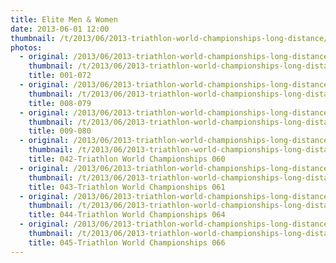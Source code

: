 ```yaml
---
title: Elite Men & Women
date: 2013-06-01 12:00
thumbnail: /t/2013/06/2013-triathlon-world-championships-long-distance/elite-men-women/001-072.jpg
photos:
  - original: /2013/06/2013-triathlon-world-championships-long-distance/elite-men-women/001-072.jpg
    thumbnail: /t/2013/06/2013-triathlon-world-championships-long-distance/elite-men-women/001-072.jpg
    title: 001-072
  - original: /2013/06/2013-triathlon-world-championships-long-distance/elite-men-women/008-079.jpg
    thumbnail: /t/2013/06/2013-triathlon-world-championships-long-distance/elite-men-women/008-079.jpg
    title: 008-079
  - original: /2013/06/2013-triathlon-world-championships-long-distance/elite-men-women/009-080.jpg
    thumbnail: /t/2013/06/2013-triathlon-world-championships-long-distance/elite-men-women/009-080.jpg
    title: 009-080
  - original: /2013/06/2013-triathlon-world-championships-long-distance/elite-men-women/042-triathlon-world-championships-060.jpg
    thumbnail: /t/2013/06/2013-triathlon-world-championships-long-distance/elite-men-women/042-triathlon-world-championships-060.jpg
    title: 042-Triathlon World Championships 060
  - original: /2013/06/2013-triathlon-world-championships-long-distance/elite-men-women/043-triathlon-world-championships-061.jpg
    thumbnail: /t/2013/06/2013-triathlon-world-championships-long-distance/elite-men-women/043-triathlon-world-championships-061.jpg
    title: 043-Triathlon World Championships 061
  - original: /2013/06/2013-triathlon-world-championships-long-distance/elite-men-women/044-triathlon-world-championships-064.jpg
    thumbnail: /t/2013/06/2013-triathlon-world-championships-long-distance/elite-men-women/044-triathlon-world-championships-064.jpg
    title: 044-Triathlon World Championships 064
  - original: /2013/06/2013-triathlon-world-championships-long-distance/elite-men-women/045-triathlon-world-championships-066.jpg
    thumbnail: /t/2013/06/2013-triathlon-world-championships-long-distance/elite-men-women/045-triathlon-world-championships-066.jpg
    title: 045-Triathlon World Championships 066
---
```

